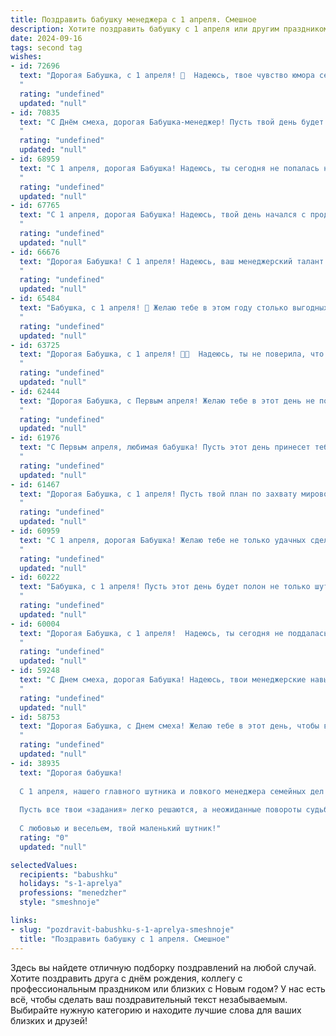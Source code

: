 ```yaml
---
title: Поздравить бабушку менеджера с 1 апреля. Смешное
description: Хотите поздравить бабушку с 1 апреля или другим праздником? Наш ИИ создаст незабываемое поздравление, а вы обязательно выделитесь среди других.  
date: 2024-09-16
tags: second tag
wishes:
- id: 72696
  text: "Дорогая Бабушка, с 1 апреля! 🥳  Надеюсь, твое чувство юмора сегодня так же крепко, как твоя деловая хватка! 😜  Пусть все твои \"клиенты\" — внуки и правнуки —  будут послушными и милыми, а сделки на день удовольствия и смеха — удачными! 🎉
  "
  rating: "undefined"
  updated: "null"
- id: 70835
  text: "С Днём смеха, дорогая Бабушка-менеджер! Пусть твой день будет полон ярких сделок, удачных контрактов и, конечно же, искрометных шуток!
  "
  rating: "undefined"
  updated: "null"
- id: 68959
  text: "С 1 апреля, дорогая Бабушка! Надеюсь, ты сегодня не попалась на очередной менеджерский трюк и не купила акции компании \"Золотые яйца\"! 😉 Желаю тебе яркого и позитивного дня, полным смеха и радости!
  "
  rating: "undefined"
  updated: "null"
- id: 67765
  text: "С 1 апреля, дорогая Бабушка! Надеюсь, твой день начался с продажи акций \"Рога и Копыта\" по завышенной цене и удачной покупки волшебного кота в мешке! Пусть все твои профессиональные мечты, как менеджер, сбудутся в этом году - ведь ты умеешь договариваться даже с самой капризной рыбой! 😜
  "
  rating: "undefined"
  updated: "null"
- id: 66676
  text: "Дорогая Бабушка! С 1 апреля! Надеюсь, ваш менеджерский талант сегодня не подведет вас, и вы сумеете ловко провести все сделки, заключить удачные контракты... с внуками! 😉
  "
  rating: "undefined"
  updated: "null"
- id: 65484
  text: "Бабушка, с 1 апреля! 🎉 Желаю тебе в этом году столько выгодных сделок, что даже самые опытные менеджеры будут завидовать! 😉 Пусть все твои клиенты будут лояльными, а конкуренты - в панике! 😂
  "
  rating: "undefined"
  updated: "null"
- id: 63725
  text: "Дорогая Бабушка, с 1 апреля! 🎉🥳  Надеюсь, ты не поверила, что сегодня тебе повысили зарплату до миллиона? 😅  Хотя, для такого классного менеджера, как ты, даже миллион - это немного! 😉  Желаю тебе море смеха, отличного настроения и чтоб все твои  \"заказчики\" были довольны! ❤️
  "
  rating: "undefined"
  updated: "null"
- id: 62444
  text: "Дорогая Бабушка, с Первым апреля! Желаю тебе в этот день не попасться на удочку ни одного менеджера, даже самого хитрого и харизматичного! Пусть все твои сделки будут успешными, а клиенты — довольными! 😄🥳
  "
  rating: "undefined"
  updated: "null"
- id: 61976
  text: "С Первым апреля, любимая бабушка! Пусть этот день принесет тебе море позитива, как скидка на новую коллекцию сумок от модного менеджера 😉😆
  "
  rating: "undefined"
  updated: "null"
- id: 61467
  text: "Дорогая Бабушка, с 1 апреля! Пусть твой план по захвату мирового рынка недвижимости удастся, а конкуренты вздрогнут от ужаса перед твоей харизмой и умением договариваться! 😉
  "
  rating: "undefined"
  updated: "null"
- id: 60959
  text: "С 1 апреля, дорогая Бабушка! Желаю тебе не только удачных сделок, но и чтобы все твои клиенты были не только платежеспособными, но и очень милыми! Пусть работа приносит не только доход, но и море позитива, чтобы ты всегда могла шутить и смеяться, как в этот праздничный день! 😉
  "
  rating: "undefined"
  updated: "null"
- id: 60222
  text: "Бабушка, с 1 апреля! Пусть этот день будет полон не только шуток и розыгрышей, но и выгодных сделок! Желаем, чтобы все твои менеджерские планы воплощались в реальность, как по волшебству, а клиентов было столько, что пришлось бы нанимать второго тебя! 😂💐
  "
  rating: "undefined"
  updated: "null"
- id: 60004
  text: "Дорогая Бабушка, с 1 апреля!  Надеюсь, ты сегодня не поддалась ни на один смешной розыгрыш, ведь ты ведь сама знаешь, что менеджер - профессия серьезная! 😂
  "
  rating: "undefined"
  updated: "null"
- id: 59248
  text: "С Днем смеха, дорогая Бабушка! Надеюсь, твои менеджерские навыки сегодня помогут тебе ловко увернуться от всех первоапрельских шуток и не стать \"жертвой\" розыгрыша. 😄 Пусть этот день будет полон забавных моментов и позитива! 🎉
  "
  rating: "undefined"
  updated: "null"
- id: 58753
  text: "Дорогая Бабушка, с Днем смеха! Желаю тебе в этот день, чтобы все сделки проходили гладко, клиенты были милы, а отчеты писались сами собой! Пусть твой менеджерский талант проявится в умении \"закрыть\" все  свои дела с улыбкой на лице! 🎉
  "
  rating: "undefined"
  updated: "null"
- id: 38935
  text: "Дорогая бабушка!
  
  С 1 апреля, нашего главного шутника и ловкого менеджера семейных дел! В этот день пусть твоя жизнь будет полной забавных «проектах», а улыбки и смех – в качестве постоянного «сотрудника»!
  
  Пусть все твои «задания» легко решаются, а неожиданные повороты судьбы только радуют – ведь у тебя за плечами столько опыта в управлении веселыми ситуациями! Желаю тебе, чтобы планы всегда сбывались, клиенты не капризничали, а вся семья радовала своих менеджеров-координаторов!
  
  С любовью и весельем, твой маленький шутник!"
  rating: "0"
  updated: "null"

selectedValues:
  recipients: "babushku"
  holidays: "s-1-aprelya"
  professions: "menedzher"
  style: "smeshnoje"

links:
- slug: "pozdravit-babushku-s-1-aprelya-smeshnoje"
  title: "Поздравить бабушку с 1 апреля. Смешное"
---
```


Здесь вы найдете отличную подборку поздравлений на любой случай. 
Хотите поздравить друга с днём рождения, коллегу с профессиональным праздником или близких с Новым годом? У нас есть всё, чтобы сделать ваш поздравительный текст незабываемым. Выбирайте нужную категорию и находите лучшие слова для ваших близких и друзей!
